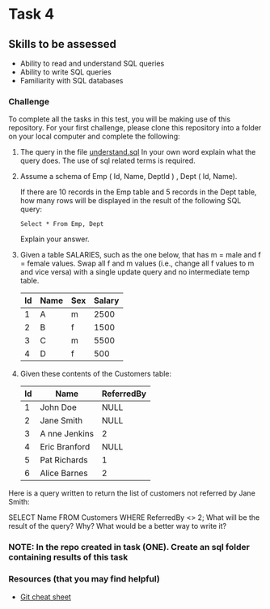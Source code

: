 # Task 4

## Skills to be assessed

* Ability to read and understand SQL queries
* Ability to write SQL queries
* Familiarity with SQL databases

### Challenge

To complete all the tasks in this test, you will be making use of this repository. For your first challenge, please clone this repository into a folder on your local computer and complete the following:

1. The query in the file [understand.sql](understand.sql) In your own word explain what the query does. The use of sql related terms is required.

2. Assume a schema of Emp ( Id, Name, DeptId ) , Dept ( Id, Name).

    If there are 10 records in the Emp table and 5 records in the Dept table, how many rows will be displayed in the result of the following SQL query:

    `Select * From Emp, Dept`

    Explain your answer.

3. Given a table SALARIES, such as the one below, that has m = male and f = female values. Swap all f and m values (i.e., change all f values to m and vice versa) with a single update query and no intermediate temp table.

    | Id  | Name | Sex | Salary |
    | --- | ---- | --- | ------ |
    | 1   | A    | m   | 2500   |
    | 2   | B    | f   | 1500   |
    | 3   | C    | m   | 5500   |
    | 4   | D    | f   | 500    |

4. Given these contents of the Customers table:

    | Id  | Name          | ReferredBy |
    | --- | ------------- | ---------- |
    | 1   | John Doe      | NULL       |
    | 2   | Jane Smith    | NULL       |
    | 3   | A nne Jenkins | 2          |
    | 4   | Eric Branford | NULL       |
    | 5   | Pat Richards  | 1          |
    | 6   | Alice Barnes  | 2          |

Here is a query written to return the list of customers not referred by Jane Smith:

SELECT Name FROM Customers WHERE ReferredBy <> 2;
What will be the result of the query? Why? What would be a better way to write it?

### NOTE: In the repo created in task (ONE). Create an sql folder containing results of this task

### Resources (that you may find helpful)

* [Git cheat sheet](https://www.git-tower.com/blog/git-cheat-sheet/)
